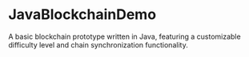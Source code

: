 # JavaBlockchainDemo
A basic blockchain prototype written in Java, featuring a customizable difficulty level and chain synchronization functionality.

